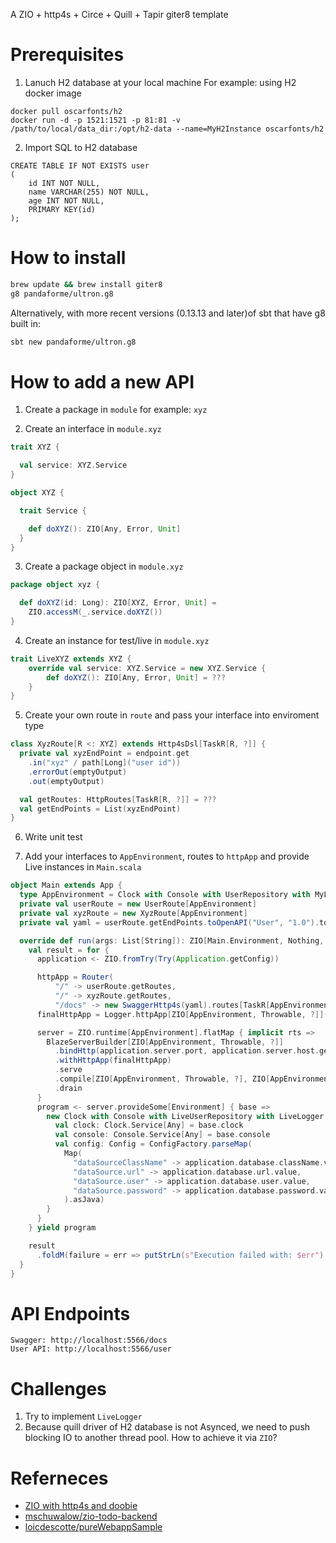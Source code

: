 A ZIO + http4s + Circe + Quill + Tapir giter8 template

# Prerequisites
1. Lanuch H2 database at your local machine
For example: using H2 docker image
```
docker pull oscarfonts/h2
docker run -d -p 1521:1521 -p 81:81 -v /path/to/local/data_dir:/opt/h2-data --name=MyH2Instance oscarfonts/h2
```

2. Import SQL to H2 database
```
CREATE TABLE IF NOT EXISTS user
(
    id INT NOT NULL,
    name VARCHAR(255) NOT NULL,
    age INT NOT NULL,
    PRIMARY KEY(id)
);

```

# How to install
```sh
brew update && brew install giter8
g8 pandaforme/ultron.g8
```

Alternatively, with more recent versions (0.13.13 and later)of sbt that have g8 built in:

```sh
sbt new pandaforme/ultron.g8
```

# How to add a new API
1. Create a package in `module`
for example: `xyz`

2. Create an interface in `module.xyz`
```scala
trait XYZ {

  val service: XYZ.Service
}

object XYZ {

  trait Service {

    def doXYZ(): ZIO[Any, Error, Unit]
  }
}
```

3. Create a package object in `module.xyz`
```scala
package object xyz {

  def doXYZ(id: Long): ZIO[XYZ, Error, Unit] =
    ZIO.accessM(_.service.doXYZ())
}
```

4. Create an instance for test/live in `module.xyz`
```scala
trait LiveXYZ extends XYZ {
    override val service: XYZ.Service = new XYZ.Service {
        def doXYZ(): ZIO[Any, Error, Unit] = ???
    }
}
```

5. Create your own route in `route` and pass your interface into enviroment type
```scala
class XyzRoute[R <: XYZ] extends Http4sDsl[TaskR[R, ?]] {
  private val xyzEndPoint = endpoint.get
    .in("xyz" / path[Long]("user id"))
    .errorOut(emptyOutput)
    .out(emptyOutput)    

  val getRoutes: HttpRoutes[TaskR[R, ?]] = ???
  val getEndPoints = List(xyzEndPoint)   
}
```
6. Write unit test

7. Add your interfaces to `AppEnvironment`, routes to `httpApp` and provide Live instances in `Main.scala`
```scala
object Main extends App {
  type AppEnvironment = Clock with Console with UserRepository with MyLogger with XYZ
  private val userRoute = new UserRoute[AppEnvironment]
  private val xyzRoute = new XyzRoute[AppEnvironment]
  private val yaml = userRoute.getEndPoints.toOpenAPI("User", "1.0").toYaml

  override def run(args: List[String]): ZIO[Main.Environment, Nothing, Int] = {
    val result = for {
      application <- ZIO.fromTry(Try(Application.getConfig))

      httpApp = Router(
          "/" -> userRoute.getRoutes,
          "/" -> xyzRoute.getRoutes, 
          "/docs" -> new SwaggerHttp4s(yaml).routes[TaskR[AppEnvironment, ?]]).orNotFound
      finalHttpApp = Logger.httpApp[ZIO[AppEnvironment, Throwable, ?]](true, true)(httpApp)

      server = ZIO.runtime[AppEnvironment].flatMap { implicit rts =>
        BlazeServerBuilder[ZIO[AppEnvironment, Throwable, ?]]
          .bindHttp(application.server.port, application.server.host.getHostAddress)
          .withHttpApp(finalHttpApp)
          .serve
          .compile[ZIO[AppEnvironment, Throwable, ?], ZIO[AppEnvironment, Throwable, ?], ExitCode]
          .drain
      }
      program <- server.provideSome[Environment] { base =>
        new Clock with Console with LiveUserRepository with LiveLogger with LiveXyz{
          val clock: Clock.Service[Any] = base.clock
          val console: Console.Service[Any] = base.console
          val config: Config = ConfigFactory.parseMap(
            Map(
              "dataSourceClassName" -> application.database.className.value,
              "dataSource.url" -> application.database.url.value,
              "dataSource.user" -> application.database.user.value,
              "dataSource.password" -> application.database.password.value
            ).asJava)
        }
      }
    } yield program

    result
      .foldM(failure = err => putStrLn(s"Execution failed with: $err") *> ZIO.succeed(1), success = _ => ZIO.succeed(0))
  }
}
```

# API Endpoints
```
Swagger: http://localhost:5566/docs
User API: http://localhost:5566/user
```
# Challenges
1. Try to implement `LiveLogger`
2. Because quill driver of H2 database is not Asynced, we need to push blocking IO to another thread pool. 
How to achieve it via `ZIO`?


# Referneces
* [ZIO with http4s and doobie](https://medium.com/@wiemzin/zio-with-http4s-and-doobie-952fba51d089)
* [mschuwalow/zio-todo-backend](https://github.com/mschuwalow/zio-todo-backend/)
* [loicdescotte/pureWebappSample](https://github.com/loicdescotte/pureWebappSample)
